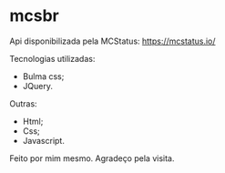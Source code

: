# mcsbr

Api disponibilizada pela MCStatus: https://mcstatus.io/

Tecnologias utilizadas:
- Bulma css;
- JQuery.

Outras:
- Html;
- Css;
- Javascript.

Feito por mim mesmo. Agradeço pela visita.
